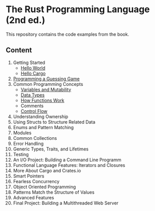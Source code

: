 # The Rust Programming Language (2nd ed.)

This repository contains the code examples from the book.

## Content

1. Getting Started
    - [Hello World](hello_world)
    - [Hello Cargo](hello_cargo)
2. [Programming a Guessing Game](guessing_game)
3. Common Programming Concepts
    - [Variables and Mutability](variables)
    - [Data Types](datatypes)
    - [How Functions Work](functions)
    - Comments
    - [Control Flow](control-flow)
4. Understanding Ownership
5. Using Structs to Structure Related Data
6. Enums and Pattern Matching
7. Modules
8. Common Collections
9. Error Handling
10. Generic Types, Traits, and Lifetimes
11. Testing
12. An I/O Project: Building a Command Line Programm
13. Functional Language Features: Iterators and Closures
14. More About Cargo and Crates.io
15. Smart Pointers
16. Fearless Concurrency
17. Object Oriented Programming
18. Patterns Match the Structure of Values
19. Advanced Features
20. Final Project: Building a Multithreaded Web Server

